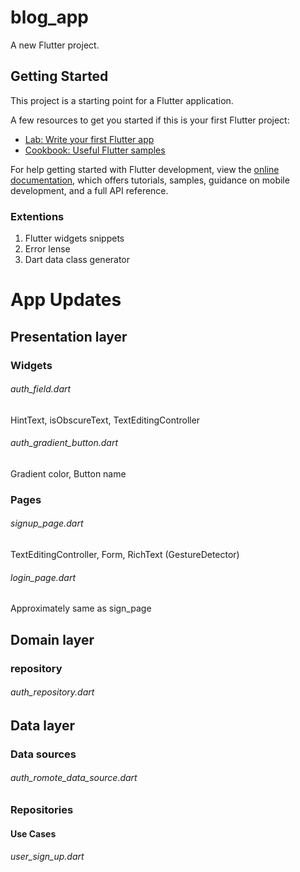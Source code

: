 # blog_app

A new Flutter project.

## Getting Started

This project is a starting point for a Flutter application.

A few resources to get you started if this is your first Flutter project:

- [Lab: Write your first Flutter app](https://docs.flutter.dev/get-started/codelab)
- [Cookbook: Useful Flutter samples](https://docs.flutter.dev/cookbook)

For help getting started with Flutter development, view the
[online documentation](https://docs.flutter.dev/), which offers tutorials,
samples, guidance on mobile development, and a full API reference.


### Extentions
  1. Flutter widgets snippets
  2. Error lense
  3. Dart data class generator


# App Updates
## Presentation layer
### Widgets
###### auth_field.dart
  HintText, isObscureText, TextEditingController

###### auth_gradient_button.dart
  Gradient color, Button name

### Pages
###### signup_page.dart
  TextEditingController, Form, RichText (GestureDetector)
###### login_page.dart
  Approximately same as sign_page

## Domain layer
### repository
###### auth_repository.dart

## Data layer
### Data sources
###### auth_romote_data_source.dart

### Repositories
#### Use Cases
###### user_sign_up.dart